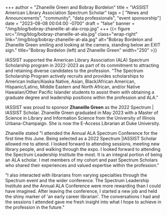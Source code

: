 +++
author = "Zhaneille Green and Bobray Bordelon"
title = "IASSIST American Library Association Spectrum Scholar"
tags = [ "News and Announcements", "community", "data professionals", "event sponsorship"]
date = "2023-08-08 00:04:00 -0700"
draft = "false"
banner = "/img/blog/bobray-zhaneille-at-ala-crop.jpg"
+++
{{< figure src="/img/blog/bobray-zhaneille-at-ala.jpg" class="wrap-right" link="/img/blog/bobray-zhaneille-at-ala.jpg" alt="Bobray Bordelon and Zhaneille Green smiling and looking at the camera, standing below an EXIT sign." title="Bobray Bordelon (left) and Zhaneille Green" width="250" >}}

IASSIST supported the American Library Association (ALA) Spectrum Scholarship program in 2022-2023 as part of its commitment to attracting and retaining diverse candidates to the profession. "The Spectrum Scholarship Program actively recruits and provides scholarships to American Indian/Alaska Native, Asian, Black/African American, Hispanic/Latino, Middle Eastern and North African, and/or Native Hawaiian/Other Pacific Islander students to assist them with obtaining a graduate degree and leadership positions within the profession and ALA."

IASSIST was proud to sponsor **Zhaneille Green** as the 2022 Spectrum | IASSIST Scholar. Zhaneille Green graduated in May 2023 with a Master of Science in Library and Information Science from the University of Illinois Urbana-Champaign. She is now the E-Access Librarian at Duke University.

Zhaneille stated "I attended the Annual ALA Spectrum Conference for the first time this June. Being selected as a 2022 Spectrum |IASSIST Scholar allowed me to attend. I looked forward to attending sessions, meeting new library people, and walking through the expo. I looked forward to attending the Spectrum Leadership Institute the most. It is an integral portion of being an ALA scholar. I met members of my cohort and past Spectrum Scholars who shared their experiences and valued expertise within the profession."

"I also interacted with librarians from varying specialties through the Spectrum event and the wider conference. The Spectrum Leadership Institute and the Annual ALA Conference were more rewarding than I could have imagined. After leaving the conference, I started a new job and held the shiny marker of 'an early career librarian'. The conversations I had and the sessions I attended gave me fresh insight into what I hope to achieve in the profession in the future."